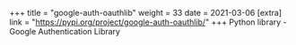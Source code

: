 +++
title = "google-auth-oauthlib"
weight = 33
date = 2021-03-06
[extra]
link = "https://pypi.org/project/google-auth-oauthlib/"
+++
Python library - Google Authentication Library

